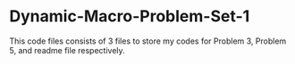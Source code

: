 # Dynamic-Macro-Problem-Set-1
This code files consists of 3 files to store my codes for Problem 3, Problem 5, and readme file respectively.
